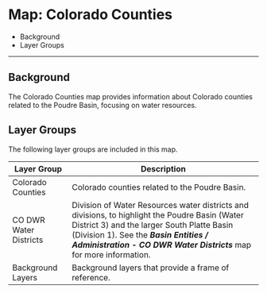# Map: Colorado Counties

* Background
* Layer Groups

---------------

## Background

The Colorado Counties map provides information about Colorado counties related to the Poudre Basin,
focusing on water resources.

## Layer Groups

The following layer groups are included in this map.

| **Layer Group** | **Description** |
| -- | -- |
| Colorado Counties | Colorado counties related to the Poudre Basin. |
| CO DWR Water Districts | Division of Water Resources water districts and divisions, to highlight the Poudre Basin (Water District 3) and the larger South Platte Basin (Division 1).  See the ***Basin Entities / Administration - CO DWR Water Districts*** map for more information. |
| Background Layers | Background layers that provide a frame of reference. |
